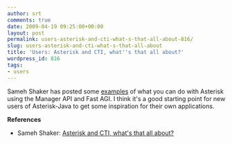 ```yaml
---
author: srt
comments: true
date: 2009-04-19 09:25:00+00:00
layout: post
permalink: users-asterisk-and-cti-what-s-that-all-about-816/
slug: users-asterisk-and-cti-what-s-that-all-about
title: 'Users: Asterisk and CTI, what''s that all about?'
wordpress_id: 816
tags:
- users
---
```



Sameh Shaker has posted some [examples](http://smshaker.wordpress.com/2009/03/17/asterisk-and-cti-whats-that-all-about/) of what you can do with Asterisk using the Manager API and Fast AGI. I think it's a good starting point for new users of Asterisk-Java to get some inspiration for their own applications.





**References**






  * Sameh Shaker: [Asterisk and CTI, what's that all about?](http://smshaker.wordpress.com/2009/03/17/asterisk-and-cti-whats-that-all-about/)


